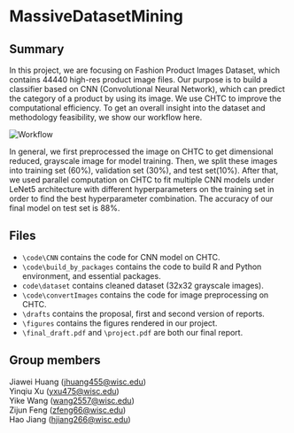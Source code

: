 # MassiveDatasetMining

## Summary

In this project, we are focusing on Fashion Product Images Dataset, which contains 44440 high-res product image files. Our purpose is to build a classifier based on CNN (Convolutional Neural Network), which can predict the category of a product by using its image. We use CHTC to improve the computational efficiency. To get an overall insight into the dataset and methodology feasibility, we show our workflow here.

![Workflow](https://github.com/ElenaXu98/MassiveDatasetMining/blob/main/figures/workflow.png)

In general, we first preprocessed the image on CHTC to get dimensional reduced, grayscale image for model training. Then, we split these images into training set (60%), validation set (30%), and test set(10%). After that, we used parallel computation on CHTC to fit multiple CNN models under LeNet5 architecture with different hyperparameters on the training set in order to find the best hyperparameter combination. The accuracy of our final model on test set is 88%.

## Files

- `\code\CNN` contains the code for CNN model on CHTC.
- `\code\build_by_packages` contains the code to build R and Python environment, and essential packages.
- `code\dataset` contains cleaned dataset (32x32 grayscale images).
- `\code\convertImages` contains the code for image preprocessing on CHTC.
- `\drafts` contains the proposal, first and second version of reports.
- `\figures` contains the figures rendered in our project.
- `\final_draft.pdf` and `\project.pdf` are both our final report.

## Group members

Jiawei Huang (jhuang455@wisc.edu)  
Yinqiu Xu (yxu475@wisc.edu)  
Yike Wang (wang2557@wisc.edu)  
Zijun Feng (zfeng66@wisc.edu)  
Hao Jiang (hjiang266@wisc.edu)
